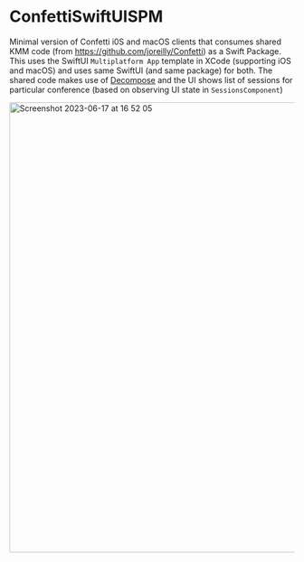 # ConfettiSwiftUISPM
Minimal version of Confetti i0S and macOS clients that consumes shared KMM code (from https://github.com/joreilly/Confetti) as a Swift Package.  This uses the SwiftUI `Multiplatform App` template in XCode (supporting iOS and macOS) and uses same SwiftUI (and same package) for both.  The shared code makes use of 
[Decompose](https://github.com/arkivanov/Decompose) and the UI shows list of sessions for particular conference (based on 
observing UI state in `SessionsComponent`)

<img width="797" alt="Screenshot 2023-06-17 at 16 52 05" src="https://github.com/joreilly/ConfettiSwiftUISPM/assets/6302/ec6cfdf2-e35c-4d68-b7a7-c04f73ee20ba">

